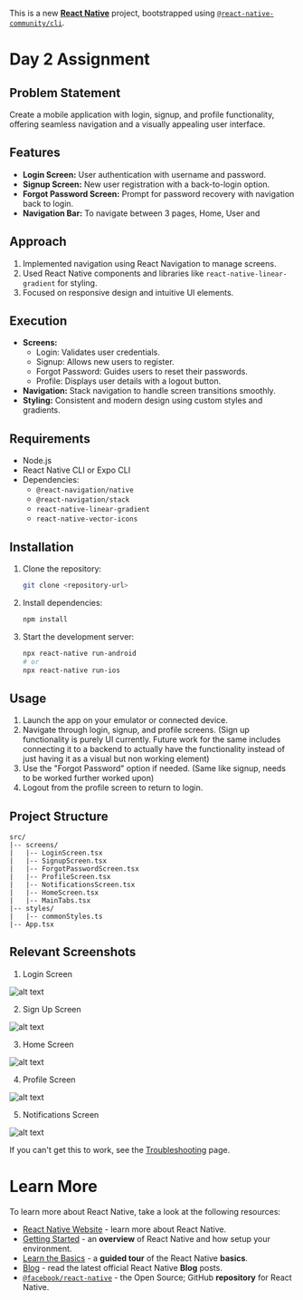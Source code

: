 This is a new [**React Native**](https://reactnative.dev) project, bootstrapped using [`@react-native-community/cli`](https://github.com/react-native-community/cli).

# Day 2 Assignment

## Problem Statement
Create a mobile application with login, signup, and profile functionality, offering seamless navigation and a visually appealing user interface.

## Features
- **Login Screen:** User authentication with username and password.
- **Signup Screen:** New user registration with a back-to-login option.
- **Forgot Password Screen:** Prompt for password recovery with navigation back to login.
- **Navigation Bar:** To navigate between 3 pages, Home, User and

## Approach
1. Implemented navigation using React Navigation to manage screens.
2. Used React Native components and libraries like `react-native-linear-gradient` for styling.
3. Focused on responsive design and intuitive UI elements.

## Execution
- **Screens:**
  - Login: Validates user credentials.
  - Signup: Allows new users to register.
  - Forgot Password: Guides users to reset their passwords.
  - Profile: Displays user details with a logout button.
- **Navigation:** Stack navigation to handle screen transitions smoothly.
- **Styling:** Consistent and modern design using custom styles and gradients.

## Requirements
- Node.js
- React Native CLI or Expo CLI
- Dependencies: 
  - `@react-navigation/native`
  - `@react-navigation/stack`
  - `react-native-linear-gradient`
  - `react-native-vector-icons`

## Installation
1. Clone the repository:
   ```bash
   git clone <repository-url>
   ```
2. Install dependencies:
   ```bash
   npm install
   ```
3. Start the development server:
   ```bash
   npx react-native run-android
   # or
   npx react-native run-ios
   ```

## Usage
1. Launch the app on your emulator or connected device.
2. Navigate through login, signup, and profile screens. (Sign up functionality is purely UI currently. Future work for the same includes connecting it to a backend to actually have the functionality instead of just having it as a visual but non working element)
3. Use the "Forgot Password" option if needed. (Same like signup, needs to be worked further worked upon)
4. Logout from the profile screen to return to login.

## Project Structure
```
src/
|-- screens/
|   |-- LoginScreen.tsx
|   |-- SignupScreen.tsx
|   |-- ForgotPasswordScreen.tsx
|   |-- ProfileScreen.tsx
|   |-- NotificationsScreen.tsx
|   |-- HomeScreen.tsx
|   |-- MainTabs.tsx
|-- styles/
|   |-- commonStyles.ts
|-- App.tsx
```

## Relevant Screenshots
1. Login Screen

![alt text](<Screenshot 2024-12-20 095115.png>)

2. Sign Up Screen

![alt text](<Screenshot 2024-12-20 095021.png>)

3. Home Screen

![alt text](<Screenshot 2024-12-20 095139.png>)

4. Profile Screen

![alt text](<Screenshot 2024-12-20 095149.png>)

5. Notifications Screen

![alt text](<Screenshot 2024-12-20 095200.png>)

If you can't get this to work, see the [Troubleshooting](https://reactnative.dev/docs/troubleshooting) page.

# Learn More

To learn more about React Native, take a look at the following resources:

- [React Native Website](https://reactnative.dev) - learn more about React Native.
- [Getting Started](https://reactnative.dev/docs/environment-setup) - an **overview** of React Native and how setup your environment.
- [Learn the Basics](https://reactnative.dev/docs/getting-started) - a **guided tour** of the React Native **basics**.
- [Blog](https://reactnative.dev/blog) - read the latest official React Native **Blog** posts.
- [`@facebook/react-native`](https://github.com/facebook/react-native) - the Open Source; GitHub **repository** for React Native.

